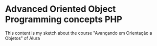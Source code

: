# Advanced Oriented Object Programming concepts PHP
This content is my sketch about the course "Avançando em Orientação a Objetos" of Alura 
